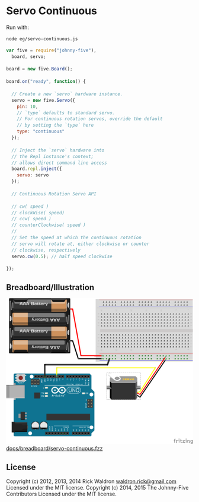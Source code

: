# Servo Continuous

Run with:
```bash
node eg/servo-continuous.js
```


```javascript
var five = require("johnny-five"),
  board, servo;

board = new five.Board();

board.on("ready", function() {

  // Create a new `servo` hardware instance.
  servo = new five.Servo({
    pin: 10,
    // `type` defaults to standard servo.
    // For continuous rotation servos, override the default
    // by setting the `type` here
    type: "continuous"
  });

  // Inject the `servo` hardware into
  // the Repl instance's context;
  // allows direct command line access
  board.repl.inject({
    servo: servo
  });

  // Continuous Rotation Servo API

  // cw( speed )
  // clockWise( speed)
  // ccw( speed )
  // counterClockwise( speed )
  //
  // Set the speed at which the continuous rotation
  // servo will rotate at, either clockwise or counter
  // clockwise, respectively
  servo.cw(0.5); // half speed clockwise

});

```


## Breadboard/Illustration


![docs/breadboard/servo-continuous.png](breadboard/servo-continuous.png)
[docs/breadboard/servo-continuous.fzz](breadboard/servo-continuous.fzz)





## License
Copyright (c) 2012, 2013, 2014 Rick Waldron <waldron.rick@gmail.com>
Licensed under the MIT license.
Copyright (c) 2014, 2015 The Johnny-Five Contributors
Licensed under the MIT license.
